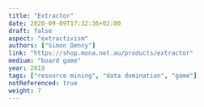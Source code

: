 ```yaml
---
title: "Extractor"
date: 2020-09-09T17:32:36+02:00
draft: false
aspect: "extractivism"
authors: ["Simon Denny"]
link: "https://shop.mona.net.au/products/extractor"
medium: "board game"
year: 2019
tags: ["resource mining", "data domination", "game"]
notReferenced: true
weight: 7
---
```

